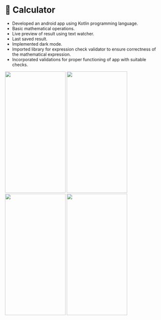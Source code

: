 # :rocket: Calculator  

- Developed an android app using Kotlin programming language.
- Basic mathematical operations.
- Live preview of result using text watcher.
- Last saved result.
- Implemented dark mode.
- Imported library for expression check validator to ensure correctness of the mathematical expression.
- Incorporated validations for proper functioning of app with suitable checks.

<img src="https://github.com/pratyaksh1610/Calc/assets/76740999/86899112-d5e8-4d31-9df2-cc45f9199ece" width="200" height="400">

<img src="https://github.com/pratyaksh1610/Calc/assets/76740999/f3ac35a5-c5be-4133-8257-4771bcc95e17" width="200" height="400">

<img src="https://github.com/pratyaksh1610/Calc/assets/76740999/86899112-d5e8-4d31-9df2-cc45f9199ece" width="200" height="400">

<img src="https://github.com/pratyaksh1610/Calc/assets/76740999/f3ac35a5-c5be-4133-8257-4771bcc95e17" width="200" height="400">
